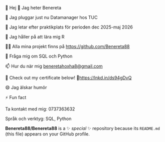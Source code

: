 👋 Hej 👋 Jag heter Benereta

🔭 Jag pluggar just nu Datamanager hos TUC

👀 Jag letar efter praktikplats för perioden dec 2025-maj 2026

🌱 Jag håller på att lära mig R

👨‍💻 Alla mina projekt finns på https://github.com/Benereta88

💬 Fråga mig om SQL och Python

📫 Hur du när mig beneretahoxha8@gmail.com

📄 Check out my certificate below! 
🔗https://lnkd.in/ds94gDvQ 

😄 Jag älskar humör 

⚡ Fun fact 


Ta kontakt med mig: 0737363632


Språk och verktyg:
SQL, Python

**Benereta88/Benereta88** is a ✨ _special_ ✨ repository because its `README.md` (this file) appears on your GitHub profile.


